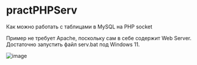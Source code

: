 # practPHPServ
Как можно работать с таблицами в MySQL на PHP socket

Пример не требует Apache, поскольку сам в себе содержит Web Server. Достаточно запустить файл serv.bat под Windows 11.

![image](https://github.com/alex1543/practPHPServ/assets/10297748/e73d59cf-ffe6-47f4-91d9-09b8bb3f71b5)
